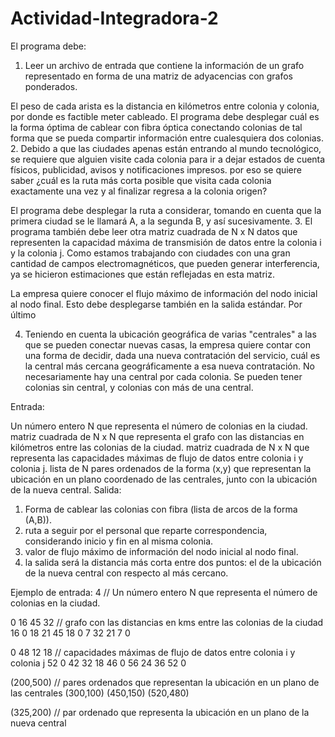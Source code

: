 # Actividad-Integradora-2
El programa debe:

1. Leer un archivo de entrada que contiene la información de un grafo representado en forma de una matriz de adyacencias con grafos ponderados.

El peso de cada arista es la distancia en kilómetros entre colonia y colonia, por donde es factible meter cableado.
El programa debe desplegar cuál es la forma óptima de cablear con fibra óptica conectando colonias de tal forma que se pueda compartir información entre cualesquiera dos colonias.
2. Debido a que las ciudades apenas están entrando al mundo tecnológico, se requiere que alguien visite cada colonia para ir a dejar estados de cuenta físicos, publicidad, avisos y notificaciones impresos. por eso se quiere saber ¿cuál es la ruta más corta posible que visita cada colonia exactamente una vez y al finalizar regresa a la colonia origen?

El programa debe desplegar la ruta a considerar, tomando en cuenta que la primera ciudad se le llamará A, a la segunda B, y así sucesivamente.
3. El programa también debe leer otra matriz cuadrada de N x N datos que representen la capacidad máxima de transmisión de datos entre la colonia i y la colonia j. Como estamos trabajando con ciudades con una gran cantidad de campos electromagnéticos, que pueden generar interferencia, ya se hicieron estimaciones que están reflejadas en esta matriz.

La empresa quiere conocer el flujo máximo de información del nodo inicial al nodo final. Esto debe desplegarse también en la salida estándar.
Por último

4. Teniendo en cuenta la ubicación geográfica de varias "centrales" a las que se pueden conectar nuevas casas, la empresa quiere contar con una forma de decidir, dada una nueva contratación del servicio, cuál es la central más cercana geográficamente a esa nueva contratación. No necesariamente hay una central por cada colonia. Se pueden tener colonias sin central, y colonias con más de una central.

Entrada:

Un número entero N que representa el número de colonias en la ciudad.
matriz cuadrada de N x N que representa el grafo con las distancias en kilómetros entre las colonias de la ciudad.
matriz cuadrada de N x N que representa las capacidades máximas de flujo de datos entre colonia i y colonia j.
lista de N pares ordenados de la forma (x,y) que representan la ubicación en un plano coordenado de las centrales, junto con la ubicación de la nueva central.
Salida: 
1. Forma de cablear las colonias con fibra (lista de arcos de la forma (A,B)).
2. ruta a seguir por el personal que reparte correspondencia, considerando inicio y fin en al misma colonia. 
3. valor de flujo máximo de información del nodo inicial al nodo final.
4. la salida será la distancia más corta entre dos puntos: el de la ubicación de la nueva central con respecto al más cercano.



Ejemplo de entrada: 
4                      // Un número entero N que representa el número de colonias en la ciudad.

 0 16 45 32    // grafo con las distancias en kms entre las colonias de la ciudad
16  0 18 21 
45 18  0  7 
32 21  7  0

 0 48  12  18   // capacidades máximas de flujo de datos entre colonia i y colonia j
52  0 42 32 
18 46  0 56 
24 36 52  0

(200,500)       // pares ordenados que representan la ubicación en un plano de las centrales
(300,100) 
(450,150) 
(520,480)

(325,200)       // par ordenado que representa la ubicación en un plano de la nueva central
